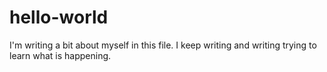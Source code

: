 # hello-world

I'm writing a bit about myself in this file.
I keep writing and writing trying to learn what is happening.
